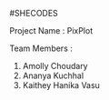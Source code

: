 #SHECODES 

Project Name : PixPlot 

Team Members :
1. Amolly Choudary
2. Ananya Kuchhal
3. Kaithey Hanika Vasu 



